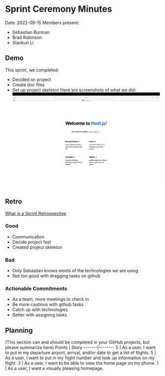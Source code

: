 # Sprint Ceremony Minutes
  
Date: 2022-09-15
Members present:
* Sebastian Burman
* Brad Robinson
* Xiaokun Li
  
## Demo
This sprint, we completed:
* Decided on project
* Create doc files
* Set up project skeleton
Here are screenshots of what we did:
![Thing](/doc/images/screenshot1.png?raw=true)
## Retro
[What is a Sprint Retrospective](https://www.scrum.org/resources/what-is-a-sprint-retrospective)
### Good
* Communication
* Decide project fast
* Created project skeleton
### Bad
* Only Sebastian knows mosts of the technologies we are using
* Not too good with dragging tasks on github
### Actionable Commitments
* As a team, more meetings to check in 
* Be more cautious with github tasks
* Catch up with technologies
* Better with assigning tasks
## Planning
(This section can and should be completed in your GitHub projects, but please 
summarize here)
Points | Story
-------|--------
5      | As a user, I want to put in my departure airport, arrival, and/or date to get a list of flights. 
5      | As a user, I want to put in my flight number and look up information on my flight.
3      | As a user, I want to be able to view the home page on my phone.
1      | As a user, I want a visually pleasing homepage.